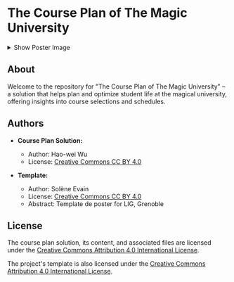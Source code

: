 # The Course Plan of The Magic University

<details>
<summary>Show Poster Image</summary>

![image](https://github.com/User-Howard/The-Course-Plan-of-The-Magic-University/blob/main/output.png)

</details>

## About

Welcome to the repository for "The Course Plan of The Magic University" – a solution that helps plan and optimize student life at the magical university, offering insights into course selections and schedules.

## Authors

- **Course Plan Solution:**
  - Author: Hao-wei Wu
  - License: [Creative Commons CC BY 4.0](https://creativecommons.org/licenses/by/4.0/)

- **Template:**
  - Author: Solène Evain
  - License: [Creative Commons CC BY 4.0](https://creativecommons.org/licenses/by/4.0/)
  - Abstract: Template de poster for LIG, Grenoble
  

## License

The course plan solution, its content, and associated files are licensed under the [Creative Commons Attribution 4.0 International License](https://creativecommons.org/licenses/by/4.0/).

The project's template is also licensed under the [Creative Commons Attribution 4.0 International License](https://creativecommons.org/licenses/by/4.0/).
